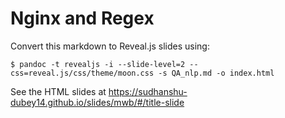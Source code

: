 # Nginx and Regex 

Convert this markdown to Reveal.js slides using:

```
$ pandoc -t revealjs -i --slide-level=2 --css=reveal.js/css/theme/moon.css -s QA_nlp.md -o index.html
```

See the HTML slides at https://sudhanshu-dubey14.github.io/slides/mwb/#/title-slide 
